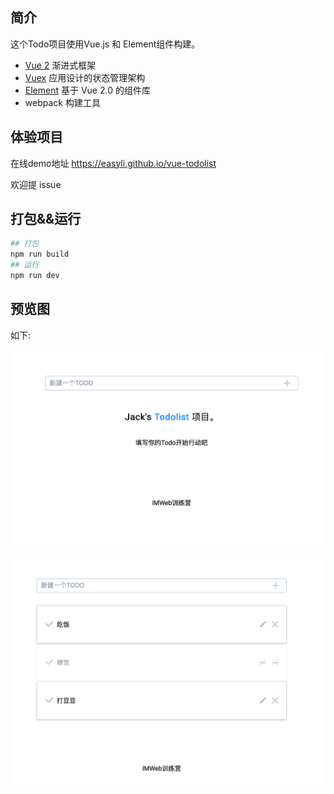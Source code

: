 ## 简介

这个Todo项目使用Vue.js 和 Element组件构建。

- [Vue 2](http://cn.vuejs.org/)  渐进式框架
- [Vuex](https://vuex.vuejs.org/zh-cn/intro.html) 应用设计的状态管理架构
- [Element](http://element.eleme.io/#/) 基于 Vue 2.0 的组件库
- webpack  构建工具

## 体验项目

在线demo地址  https://easyli.github.io/vue-todolist 

欢迎提 issue

## 打包&&运行

```bash
## 打包
npm run build
## 运行
npm run dev
```

## 预览图

如下:



![界面](https://github.com/easyli/vue-todolist/raw/gh-pages/images/S_108.png)

![使用界面](https://github.com/easyli/vue-todolist/raw/gh-pages/images/S_110.png)

